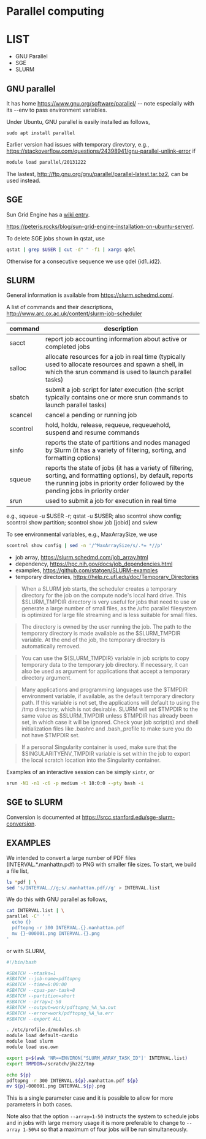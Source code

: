 # Parallel computing

# LIST

* GNU Parallel
* SGE
* SLURM

## GNU parallel

It has home https://www.gnu.org/software/parallel/ -- note especially with its --env to pass environment variables.

Under Ubuntu, GNU parallel is easily installed as follows,
```{bash}
sudo apt install parallel
```
Earlier version had issues with temporary direvtory, e.g., https://stackoverflow.com/questions/24398941/gnu-parallel-unlink-error
if 
```bash
module load parallel/20131222
```
The lastest, http://ftp.gnu.org/gnu/parallel/parallel-latest.tar.bz2, can be used instead.

## SGE

Sun Grid Engine has a [wiki entry](https://en.wikipedia.org/wiki/Oracle_Grid_Engine).

https://peteris.rocks/blog/sun-grid-engine-installation-on-ubuntu-server/.

To delete SGE jobs shown in qstat, use 
```bash
qstat | grep $USER | cut -d" " -f1 | xargs qdel
```
Otherwise for a consecutive sequence we use qdel {id1..id2}.

## SLURM

General information is available from https://slurm.schedmd.com/.

A list of commands and their descriptions, http://www.arc.ox.ac.uk/content/slurm-job-scheduler

command | description
--------|-------------
sacct 	| report job accounting information about active or completed jobs
salloc 	| allocate resources for a job in real time (typically used to allocate resources and spawn a shell, in which the srun command is used to launch parallel tasks)
sbatch 	| submit a job script for later execution (the script typically contains one or more srun commands to launch parallel tasks)
scancel | cancel a pending or running job
scontrol| hold, holdu, release, requeue, requeuehold, suspend and resume commands
sinfo 	| reports the state of partitions and nodes managed by Slurm (it has a variety of filtering, sorting, and formatting options)
squeue 	| reports the state of jobs (it has a variety of filtering, sorting, and formatting options), by default, reports the running jobs in priority order followed by the pending jobs in priority order
srun 	| used to submit a job for execution in real time

e.g., squeue -u $USER -r; qstat -u $USER; also scontrol show config; scontrol show partition; scontrol show job [jobid] and sview

To see environmental variables, e.g., MaxArraySize, we use
```bash
scontrol show config | sed -n '/^MaxArraySize/s/.*= *//p'
```

* job array, https://slurm.schedmd.com/job_array.html
* dependency, https://hpc.nih.gov/docs/job_dependencies.html
* examples, https://github.com/statgen/SLURM-examples
* temporary directories, https://help.rc.ufl.edu/doc/Temporary_Directories

> When a SLURM job starts, the scheduler creates a temporary directory for the job on the compute node's local hard drive. This $SLURM_TMPDIR directory is very useful for jobs that need to use or generate a large number of small files, as the /ufrc parallel filesystem is optimized for large file streaming and is less suitable for small files.

> The directory is owned by the user running the job. The path to the temporary directory is made available as the $SLURM_TMPDIR variable. At the end of the job, the temporary directory is automatically removed.

> You can use the ${SLURM_TMPDIR} variable in job scripts to copy temporary data to the temporary job directory. If necessary, it can also be used as argument for applications that accept a temporary directory argument.

> Many applications and programming languages use the $TMPDIR environment variable, if available, as the default temporary directory path. If this variable is not set, the applications will default to using the /tmp directory, which is not desirable. SLURM will set $TMPDIR to the same value as $SLURM_TMPDIR unless $TMPDIR has already been set, in which case it will be ignored. Check your job script(s) and shell initialization files like .bashrc and .bash_profile to make sure you do not have $TMPDIR set.

> If a personal Singularity container is used, make sure that the $SINGULARITYENV_TMPDIR variable is set within the job to export the local scratch location into the Singularity container. 

Examples of an interactive session can be simply `sintr`, or
```bash
srun -N1 -n1 -c6 -p medium -t 18:0:0 --pty bash -i
```

## SGE to SLURM

Conversion is documented at https://srcc.stanford.edu/sge-slurm-conversion.

## EXAMPLES

We intended to convert a large number of PDF files (INTERVAL.*.manhattn.pdf) to PNG with smaller file sizes. To start, we build a file list,

```bash
ls *pdf | \
sed 's/INTERVAL.//g;s/.manhattan.pdf//g' > INTERVAL.list
```
We do this with GNU parallel as follows,
```bash
cat INTERVAL.list | \
parallel -C' ' '
  echo {}
  pdftopng -r 300 INTERVAL.{}.manhattan.pdf
  mv {}-000001.png INTERVAL.{}.png
'
```
or with SLURM,
```bash
#!/bin/bash

#SBATCH --ntasks=1
#SBATCH --job-name=pdftopng
#SBATCH --time=6:00:00
#SBATCH --cpus-per-task=8
#SBATCH --partition=short
#SBATCH --array=1-50
#SBATCH --output=work/pdftopng_%A_%a.out
#SBATCH --error=work/pdftopng_%A_%a.err
#SBATCH --export ALL

. /etc/profile.d/modules.sh
module load default-cardio
module load slurm
module load use.own

export p=$(awk 'NR==ENVIRON["SLURM_ARRAY_TASK_ID"]' INTERVAL.list)
export TMPDIR=/scratch/jhz22/tmp

echo ${p}
pdftopng -r 300 INTERVAL.${p}.manhattan.pdf ${p}
mv ${p}-000001.png INTERVAL.${p}.png

```
This is a single parameter case and it is possible to allow for more parameters in both cases.

Note also that the option `--array=1-50` instructs the system to schedule jobs and in jobs with large memory usage it is more preferable to change to `--array 1-50%4` so that a maximum of four jobs will be run simultaneously.
